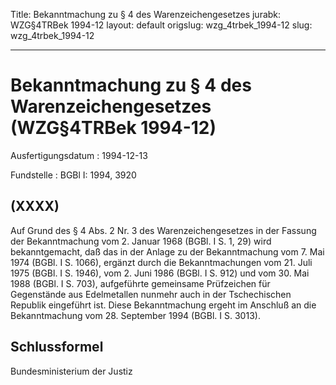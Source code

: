 Title: Bekanntmachung zu § 4 des Warenzeichengesetzes
jurabk: WZG§4TRBek 1994-12
layout: default
origslug: wzg_4trbek_1994-12
slug: wzg_4trbek_1994-12

---

# Bekanntmachung zu § 4 des Warenzeichengesetzes (WZG§4TRBek 1994-12)

Ausfertigungsdatum
:   1994-12-13

Fundstelle
:   BGBl I: 1994, 3920



## (XXXX)

Auf Grund des § 4 Abs. 2 Nr. 3 des Warenzeichengesetzes in der Fassung
der Bekanntmachung vom 2. Januar 1968 (BGBl. I S. 1, 29) wird
bekanntgemacht, daß das in der Anlage zu der Bekanntmachung vom 7. Mai
1974 (BGBl. I S. 1066), ergänzt durch die Bekanntmachungen vom 21.
Juli 1975 (BGBl. I S. 1946), vom 2. Juni 1986 (BGBl. I S. 912) und vom
30\. Mai 1988 (BGBl. I S. 703), aufgeführte gemeinsame Prüfzeichen für
Gegenstände aus Edelmetallen nunmehr auch in der Tschechischen
Republik eingeführt ist.
Diese Bekanntmachung ergeht im Anschluß an die Bekanntmachung vom 28.
September 1994 (BGBl. I S. 3013).


## Schlussformel

Bundesministerium der Justiz

